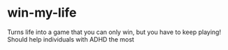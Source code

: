 # win-my-life
Turns life into a game that you can only win, but you have to keep playing! Should help individuals with ADHD the most
